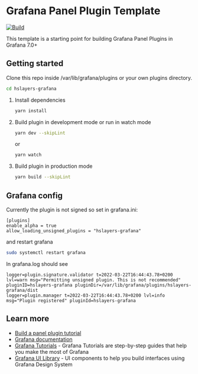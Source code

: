 # Grafana Panel Plugin Template

[![Build](https://github.com/grafana/grafana-starter-panel/workflows/CI/badge.svg)](https://github.com/grafana/grafana-starter-panel/actions?query=workflow%3A%22CI%22)

This template is a starting point for building Grafana Panel Plugins in Grafana 7.0+

## Getting started

Clone this repo inside /var/lib/grafana/plugins or your own plugins directory.

```bash
cd hslayers-grafana
```

1. Install dependencies

   ```bash
   yarn install
   ```

2. Build plugin in development mode or run in watch mode

   ```bash
   yarn dev --skipLint
   ```

   or

   ```bash
   yarn watch
   ```

3. Build plugin in production mode

   ```bash
   yarn build --skipLint
   ```

## Grafana config

Currently the plugin is not signed so set in grafana.ini:
```
[plugins]
enable_alpha = true
allow_loading_unsigned_plugins = "hslayers-grafana"
```

and restart grafana 
```bash
sudo systemctl restart grafana
```

In grafana.log should see
```
logger=plugin.signature.validator t=2022-03-22T16:44:43.78+0200 lvl=warn msg="Permitting unsigned plugin. This is not recommended" pluginID=hslayers-grafana pluginDir=/var/lib/grafana/plugins/hslayers-grafana/dist
logger=plugin.manager t=2022-03-22T16:44:43.78+0200 lvl=info msg="Plugin registered" pluginId=hslayers-grafana
```


## Learn more

- [Build a panel plugin tutorial](https://grafana.com/tutorials/build-a-panel-plugin)
- [Grafana documentation](https://grafana.com/docs/)
- [Grafana Tutorials](https://grafana.com/tutorials/) - Grafana Tutorials are step-by-step guides that help you make the most of Grafana
- [Grafana UI Library](https://developers.grafana.com/ui) - UI components to help you build interfaces using Grafana Design System
